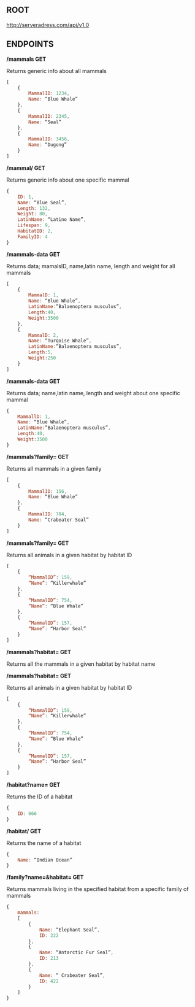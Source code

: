 ## ROOT

http://serveradress.com/api/v1.0

## ENDPOINTS

**/mammals					GET**

Returns generic info about all mammals

```javascript
[
	{
		MammalID: 1234,
		Name: “Blue Whale”
	},
	{
		MammalID: 2345,
		Name: “Seal”
	},
	{
		MammalID: 3456,
		Name: “Dugong”
	}
]
```


**/mammal/<id>				GET**

Returns generic info about one specific mammal

```javascript
{
	ID: 1,
	Name: “Blue Seal”,
	Length: 132,
	Weight: 80,
	LatinName: “Latino Name”,
	Lifespan: 9,
	HabitatID: 2,
	FamilyID: 4
}
```

**/mammals-data				GET**

Returns data; mamalsID, name,latin name, length and weight for all mammals

```javascript
[
	{
		MammalD: 1,
		Name: “Blue Whale”,
		LatinName:”Balaenoptera musculus”,
		Length:40,
		Weight:3500
	},
	{
		MammalD: 2,
		Name: “Turqoise Whale”,
		LatinName:”Balaenoptera musculus”,
		Length:5,
		Weight:250
	}
]
```

**/mammals-data<id>				GET**
	
Returns data; name,latin name, length and weight about one specific mammal

```javascript
{
	MammallD: 1,
	Name: “Blue Whale”,
	LatinName:”Balaenoptera musculus”,
	Length:40,
	Weight:3500
}
```

**/mammals?family=<familyName>			GET**

Returns all mammals in a given family

```javascript
[
	{
		MammalID: 156,
		Name: “Blue Whale”
	},
	{
		MammalID: 784,
		Name: “Crabeater Seal”
	}
]
```

**/mammals?family=<habitatID>		GET**

Returns all animals in a given habitat by habitat ID

```javascript
[
	{
		“MammalID”: 159,
		“Name”: “Killerwhale”
	},
	{
		“MammalID”: 754,
		“Name”: “Blue Whale”
	},
	{
		“MammalID”: 157,
		“Name”: “Harbor Seal”
	}
]
```

**/mammals?habitat=<habitatName>		GET**

Returns all the mammals in a given habitat by habitat name

**/mammals?habitat=<habitatID>			GET**
	
Returns all animals in a given habitat by habitat ID

```javascript
[
	{
		“MammalID”: 159,
		“Name”: “Killerwhale”
	},
	{
		“MammalID”: 754,
		“Name”: “Blue Whale”
	},
	{
		“MammalID”: 157,
		“Name”: “Harbor Seal”
	}
]
```

**/habitat?name=<name>			GET**
	
Returns the ID of a habitat

```javascript
{
	ID: 666
}
```

**/habitat/<id>				GET**
	
Returns the name of a habitat

```javascript
{
	Name: “Indian Ocean”
}
```

**/family?name=<name>&habitat=<name>	GET**
	
Returns mammals living in the specified habitat from a specific family of mammals

```javascript
{
	mammals: 
	[
		{
			Name: “Elephant Seal”,
			ID: 222
		},
		{
			Name: “Antarctic Fur Seal”,
			ID: 213
		},
		{
			Name: “ Crabeater Seal”,
			ID: 422
		}
	]
}
```
